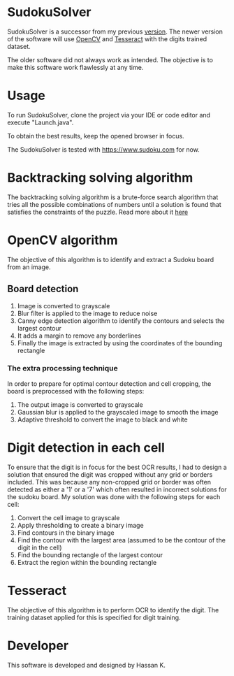 # SudokuSolver

SudokuSolver is a successor from my previous [version](https://github.com/Stonebank/SudukoSolver-Old).
The newer version of the software will use [OpenCV](https://opencv.org/) and [Tesseract](https://en.wikipedia.org/wiki/Tesseract) with the digits trained dataset. 

The older software did not always work as intended. The objective is to make this software work flawlessly at any time. 

# Usage

To run SudokuSolver, clone the project via your IDE or code editor and execute "Launch.java".

To obtain the best results, keep the opened browser in focus.

The SudokuSolver is tested with https://www.sudoku.com for now.

# Backtracking solving algorithm 

The backtracking solving algorithm is a brute-force search algorithm that tries all the possible combinations of numbers until a solution is found that satisfies the constraints of the puzzle.
Read more about it [here](https://www.geeksforgeeks.org/backtracking-algorithms/)

# OpenCV algorithm 

The objective of this algorithm is to identify and extract a Sudoku board from an image. 

## Board detection 
1. Image is converted to grayscale 
2. Blur filter is applied to the image to reduce noise
3. Canny edge detection algorithm to identify the contours and selects the largest contour
4. It adds a margin to remove any borderlines 
5. Finally the image is extracted by using the coordinates of the bounding rectangle

### The extra processing technique
In order to prepare for optimal contour detection and cell cropping, the board is preprocessed with the following steps:

1. The output image is converted to grayscale
2. Gaussian blur is applied to the grayscaled image to smooth the image
3. Adaptive threshold to convert the image to black and white

# Digit detection in each cell

To ensure that the digit is in focus for the best OCR results, I had to design a solution that ensured the digit was cropped without any grid or borders included. This was because any non-cropped grid or border was often detected as either a '1' or a '7' which often resulted in incorrect solutions for the sudoku board. My solution was done with the following steps for each cell:

1. Convert the cell image to grayscale
2. Apply thresholding to create a binary image
3. Find contours in the binary image
4. Find the contour with the largest area (assumed to be the contour of the digit in the cell)
5. Find the bounding rectangle of the largest contour
6. Extract the region within the bounding rectangle

# Tesseract 

The objective of this algorithm is to perform OCR to identify the digit. The training dataset applied for this is specified for digit training.

# Developer

This software is developed and designed by Hassan K.

